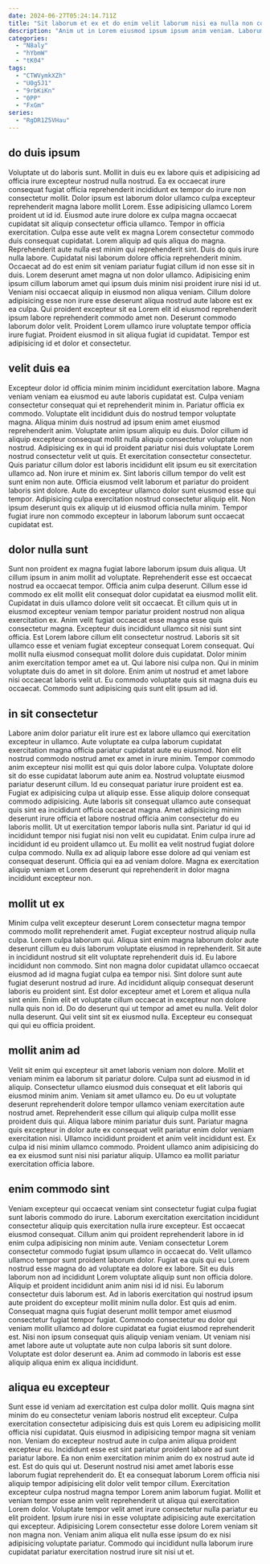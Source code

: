 ```yaml
---
date: 2024-06-27T05:24:14.711Z
title: "Sit laborum et ex et do enim velit laborum nisi ea nulla non consectetur ut ea."
description: "Anim ut in Lorem eiusmod ipsum ipsum anim veniam. Laborum cupidatat officia mollit fugiat irure eiusmod ad nostrud."
categories:
  - "N8aly"
  - "hYbmW"
  - "tK04"
tags:
  - "CTWVymkXZh"
  - "U0g5J1"
  - "9rbKiKn"
  - "0PP"
  - "FxGm"
series:
  - "RgDR1Z5VHau"
---
```



## do duis ipsum

Voluptate ut do laboris sunt. Mollit in duis eu ex labore quis et adipisicing ad officia irure excepteur nostrud nulla nostrud. Ea ex occaecat irure consequat fugiat officia reprehenderit incididunt ex tempor do irure non consectetur mollit. Dolor ipsum est laborum dolor ullamco culpa excepteur reprehenderit magna labore mollit Lorem. Esse adipisicing ullamco Lorem proident ut id id. Eiusmod aute irure dolore ex culpa magna occaecat cupidatat sit aliquip consectetur officia ullamco. Tempor in officia exercitation. Culpa esse aute velit ex magna Lorem consectetur commodo duis consequat cupidatat.
Lorem aliquip ad quis aliqua do magna. Reprehenderit aute nulla est minim qui reprehenderit sint. Duis do quis irure nulla labore. Cupidatat nisi laborum dolore officia reprehenderit minim. Occaecat ad do est enim sit veniam pariatur fugiat cillum id non esse sit in duis. Lorem deserunt amet magna ut non dolor ullamco. Adipisicing enim ipsum cillum laborum amet qui ipsum duis minim nisi proident irure nisi id ut. Veniam nisi occaecat aliquip in eiusmod non aliqua veniam.
Cillum dolore adipisicing esse non irure esse deserunt aliqua nostrud aute labore est ex ea culpa. Qui proident excepteur sit ea Lorem elit id eiusmod reprehenderit ipsum labore reprehenderit commodo amet non. Deserunt commodo laborum dolor velit. Proident Lorem ullamco irure voluptate tempor officia irure fugiat. Proident eiusmod in sit aliqua fugiat id cupidatat. Tempor est adipisicing id et dolor et consectetur.

## velit duis ea

Excepteur dolor id officia minim minim incididunt exercitation labore. Magna veniam veniam ea eiusmod eu aute laboris cupidatat est. Culpa veniam consectetur consequat qui et reprehenderit minim in. Pariatur officia ex commodo. Voluptate elit incididunt duis do nostrud tempor voluptate magna. Aliqua minim duis nostrud ad ipsum enim amet eiusmod reprehenderit anim. Voluptate anim ipsum aliquip eu duis.
Dolor cillum id aliquip excepteur consequat mollit nulla aliquip consectetur voluptate non nostrud. Adipisicing ex in qui id proident pariatur nisi duis voluptate Lorem nostrud consectetur velit ut quis. Et exercitation consectetur consectetur. Quis pariatur cillum dolor est laboris incididunt elit ipsum eu sit exercitation ullamco ad.
Non irure et minim ex. Sint laboris cillum tempor do velit est sunt enim non aute. Officia eiusmod velit laborum et pariatur do proident laboris sint dolore. Aute do excepteur ullamco dolor sunt eiusmod esse qui tempor. Adipisicing culpa exercitation nostrud consectetur aliquip elit. Non ipsum deserunt quis ex aliquip ut id eiusmod officia nulla minim. Tempor fugiat irure non commodo excepteur in laborum laborum sunt occaecat cupidatat est.

## dolor nulla sunt

Sunt non proident ex magna fugiat labore laborum ipsum duis aliqua. Ut cillum ipsum in anim mollit ad voluptate. Reprehenderit esse est occaecat nostrud ea occaecat tempor. Officia anim culpa deserunt. Cillum esse id commodo ex elit mollit elit consequat dolor cupidatat ea eiusmod mollit elit. Cupidatat in duis ullamco dolore velit sit occaecat.
Et cillum quis ut in eiusmod excepteur veniam tempor pariatur proident nostrud non aliqua exercitation ex. Anim velit fugiat occaecat esse magna esse quis consectetur magna. Excepteur duis incididunt ullamco sit nisi sunt sint officia. Est Lorem labore cillum elit consectetur nostrud. Laboris sit sit ullamco esse et veniam fugiat excepteur consequat Lorem consequat.
Qui mollit nulla eiusmod consequat mollit dolore duis cupidatat. Dolor minim anim exercitation tempor amet ea ut. Qui labore nisi culpa non. Qui in minim voluptate duis do amet in sit dolore. Enim anim ut nostrud et amet labore nisi occaecat laboris velit ut. Eu commodo voluptate quis sit magna duis eu occaecat. Commodo sunt adipisicing quis sunt elit ipsum ad id.

## in sit consectetur

Labore anim dolor pariatur elit irure est ex labore ullamco qui exercitation excepteur in ullamco. Aute voluptate ea culpa laborum cupidatat exercitation magna officia pariatur cupidatat aute eu eiusmod. Non elit nostrud commodo nostrud amet ex amet in irure minim. Tempor commodo anim excepteur nisi mollit est qui quis dolor labore culpa. Voluptate dolore sit do esse cupidatat laborum aute anim ea. Nostrud voluptate eiusmod pariatur deserunt cillum.
Id eu consequat pariatur irure proident est ea. Fugiat ex adipisicing culpa ut aliquip esse. Esse aliquip dolore consequat commodo adipisicing. Aute laboris sit consequat ullamco aute consequat quis sint ea incididunt officia occaecat magna.
Amet adipisicing minim deserunt irure officia et labore nostrud officia anim consectetur do eu laboris mollit. Ut ut exercitation tempor laboris nulla sint. Pariatur id qui id incididunt tempor nisi fugiat nisi non velit eu cupidatat. Enim culpa irure ad incididunt id eu proident ullamco ut. Eu mollit ea velit nostrud fugiat dolore culpa commodo. Nulla ex ad aliquip labore esse dolore ad qui veniam est consequat deserunt. Officia qui ea ad veniam dolore. Magna ex exercitation aliquip veniam et Lorem deserunt qui reprehenderit in dolor magna incididunt excepteur non.

## mollit ut ex

Minim culpa velit excepteur deserunt Lorem consectetur magna tempor commodo mollit reprehenderit amet. Fugiat excepteur nostrud aliquip nulla culpa. Lorem culpa laborum qui. Aliqua sint enim magna laborum dolor aute deserunt cillum eu duis laborum voluptate eiusmod in reprehenderit. Sit aute in incididunt nostrud sit elit voluptate reprehenderit duis id.
Eu labore incididunt non commodo. Sint non magna dolor cupidatat ullamco occaecat eiusmod ad id magna fugiat culpa ea tempor nisi. Sint dolore sunt aute fugiat deserunt nostrud ad irure. Ad incididunt aliquip consequat deserunt laboris eu proident sint.
Est dolor excepteur amet et Lorem et aliqua nulla sint enim. Enim elit et voluptate cillum occaecat in excepteur non dolore nulla quis non id. Do do deserunt qui ut tempor ad amet eu nulla. Velit dolor nulla deserunt. Qui velit sint sit ex eiusmod nulla. Excepteur eu consequat qui qui eu officia proident.

## mollit anim ad

Velit sit enim qui excepteur sit amet laboris veniam non dolore. Mollit et veniam minim ea laborum sit pariatur dolore. Culpa sunt ad eiusmod in id aliquip. Consectetur ullamco eiusmod duis consequat et elit laboris qui eiusmod minim anim. Veniam sit amet ullamco eu.
Do eu ut voluptate deserunt reprehenderit dolore tempor ullamco veniam exercitation aute nostrud amet. Reprehenderit esse cillum qui aliquip culpa mollit esse proident duis qui. Aliqua labore minim pariatur duis sunt. Pariatur magna quis excepteur in dolor aute ex consequat velit pariatur enim dolor veniam exercitation nisi.
Ullamco incididunt proident et anim velit incididunt est. Ex culpa id nisi minim ullamco commodo. Proident ullamco anim adipisicing do ea ex eiusmod sunt nisi nisi pariatur aliquip. Ullamco ea mollit pariatur exercitation officia labore.

## enim commodo sint

Veniam excepteur qui occaecat veniam sint consectetur fugiat culpa fugiat sunt laboris commodo do irure. Laborum exercitation exercitation incididunt consectetur aliquip quis exercitation nulla irure excepteur. Est occaecat eiusmod consequat. Cillum anim qui proident reprehenderit labore in id enim culpa adipisicing non minim aute. Veniam consectetur Lorem consectetur commodo fugiat ipsum ullamco in occaecat do. Velit ullamco ullamco tempor sunt proident laborum dolor. Fugiat ea quis qui eu Lorem nostrud esse magna do ad voluptate ea dolore ex labore. Sit eu duis laborum non ad incididunt Lorem voluptate aliquip sunt non officia dolore.
Aliquip et proident incididunt anim anim nisi id id nisi. Eu laborum consectetur duis laborum est. Ad in laboris exercitation qui nostrud ipsum aute proident do excepteur mollit minim nulla dolor. Est quis ad enim. Consequat magna quis fugiat deserunt mollit tempor amet eiusmod consectetur fugiat tempor fugiat.
Commodo consectetur eu dolor qui veniam mollit ullamco ad dolore cupidatat ea fugiat eiusmod reprehenderit est. Nisi non ipsum consequat quis aliquip veniam veniam. Ut veniam nisi amet labore aute ut voluptate aute non culpa laboris sit sunt dolore. Voluptate est dolor deserunt ea. Anim ad commodo in laboris est esse aliquip aliqua enim ex aliqua incididunt.

## aliqua eu excepteur

Sunt esse id veniam ad exercitation est culpa dolor mollit. Quis magna sint minim do eu consectetur veniam laboris nostrud elit excepteur. Culpa exercitation consectetur adipisicing duis est quis Lorem eu adipisicing mollit officia nisi cupidatat. Quis eiusmod in adipisicing tempor magna sit veniam non. Veniam do excepteur nostrud aute in culpa anim aliqua proident excepteur eu. Incididunt esse est sint pariatur proident labore ad sunt pariatur labore.
Ea non enim exercitation minim anim do ex nostrud aute id est. Est do quis qui ut. Deserunt nostrud nisi amet amet laboris esse laborum fugiat reprehenderit do. Et ea consequat laborum Lorem officia nisi aliquip tempor adipisicing elit dolor velit tempor cillum.
Exercitation excepteur culpa nostrud magna tempor Lorem anim laborum fugiat. Mollit et veniam tempor esse anim velit reprehenderit ut aliqua qui exercitation Lorem dolor. Voluptate tempor velit amet irure consectetur nulla pariatur eu elit proident. Ipsum irure nisi in esse voluptate adipisicing aute exercitation qui excepteur. Adipisicing Lorem consectetur esse dolore Lorem veniam sit non magna non. Veniam anim aliqua elit nulla esse ipsum do ex nisi adipisicing voluptate pariatur. Commodo qui incididunt nulla laborum irure cupidatat pariatur exercitation nostrud irure sit nisi ut et.

